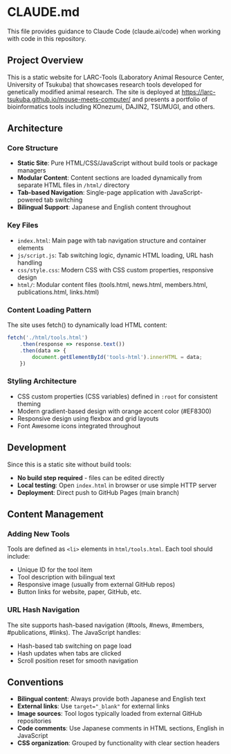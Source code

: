 # CLAUDE.md

This file provides guidance to Claude Code (claude.ai/code) when working with code in this repository.

## Project Overview

This is a static website for LARC-Tools (Laboratory Animal Resource Center, University of Tsukuba) that showcases research tools developed for genetically modified animal research. The site is deployed at https://larc-tsukuba.github.io/mouse-meets-computer/ and presents a portfolio of bioinformatics tools including KOnezumi, DAJIN2, TSUMUGI, and others.

## Architecture

### Core Structure
- **Static Site**: Pure HTML/CSS/JavaScript without build tools or package managers
- **Modular Content**: Content sections are loaded dynamically from separate HTML files in `/html/` directory
- **Tab-based Navigation**: Single-page application with JavaScript-powered tab switching
- **Bilingual Support**: Japanese and English content throughout

### Key Files
- `index.html`: Main page with tab navigation structure and container elements
- `js/script.js`: Tab switching logic, dynamic HTML loading, URL hash handling
- `css/style.css`: Modern CSS with CSS custom properties, responsive design
- `html/`: Modular content files (tools.html, news.html, members.html, publications.html, links.html)

### Content Loading Pattern
The site uses fetch() to dynamically load HTML content:
```javascript
fetch('./html/tools.html')
    .then(response => response.text())
    .then(data => {
        document.getElementById('tools-html').innerHTML = data;
    })
```

### Styling Architecture
- CSS custom properties (CSS variables) defined in `:root` for consistent theming
- Modern gradient-based design with orange accent color (#EF8300)
- Responsive design using flexbox and grid layouts
- Font Awesome icons integrated throughout

## Development

Since this is a static site without build tools:
- **No build step required** - files can be edited directly
- **Local testing**: Open `index.html` in browser or use simple HTTP server
- **Deployment**: Direct push to GitHub Pages (main branch)

## Content Management

### Adding New Tools
Tools are defined as `<li>` elements in `html/tools.html`. Each tool should include:
- Unique ID for the tool item
- Tool description with bilingual text
- Responsive image (usually from external GitHub repos)
- Button links for website, paper, GitHub, etc.

### URL Hash Navigation
The site supports hash-based navigation (#tools, #news, #members, #publications, #links). The JavaScript handles:
- Hash-based tab switching on page load
- Hash updates when tabs are clicked
- Scroll position reset for smooth navigation

## Conventions

- **Bilingual content**: Always provide both Japanese and English text
- **External links**: Use `target="_blank"` for external links
- **Image sources**: Tool logos typically loaded from external GitHub repositories
- **Code comments**: Use Japanese comments in HTML sections, English in JavaScript
- **CSS organization**: Grouped by functionality with clear section headers
